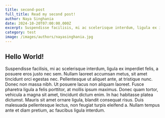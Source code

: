 ```yaml
---
title: second-post
full_title: Read my second post!
author: Naya Singhania
date: 2024-10-20T07:00:00.000Z
excerpt: Suspendisse facilisis, mi ac scelerisque interdum, ligula ex imperdiet felis, a posuere eros justo nec sem. Nullam laoreet accumsan metus
category: test
image: /images/authors/nayasinghania.jpg
---
```


## Hello World!

Suspendisse facilisis, mi ac scelerisque interdum, ligula ex imperdiet felis, a posuere eros justo nec sem. Nullam laoreet accumsan metus, sit amet tincidunt orci egestas nec. Pellentesque ut aliquet ante, at tristique nunc. Donec non massa nibh. Ut posuere lacus non aliquam laoreet. Fusce pharetra ligula a felis porttitor, at mollis ipsum maximus. Donec quam tortor, vehicula a magna sit amet, tincidunt dictum enim. In hac habitasse platea dictumst. Mauris sit amet ornare ligula, blandit consequat risus. Duis malesuada pellentesque lectus, non feugiat turpis eleifend a. Nullam tempus ante et diam pretium, ac faucibus ligula interdum.
